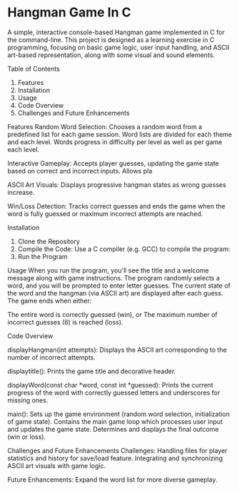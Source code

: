 # Hangman Game In C
A simple, interactive console-based Hangman game implemented in C for the command-line. This project is designed as a learning exercise in C programming, focusing on basic game logic, user input handling, and ASCII art-based representation, along with some visual and sound elements.

Table of Contents
1. Features
2. Installation
3. Usage
4. Code Overview
5. Challenges and Future Enhancements
   
Features
Random Word Selection: Chooses a random word from a predefined list for each game session. Word lists are divided for each theme and each level. Words progress in difficulty per level as well as per game each level.

Interactive Gameplay: Accepts player guesses, updating the game state based on correct and incorrect inputs. Allows pla

ASCII Art Visuals: Displays progressive hangman states as wrong guesses increase.

Win/Loss Detection: Tracks correct guesses and ends the game when the word is fully guessed or maximum incorrect attempts are reached.

Installation
1. Clone the Repository
2. Compile the Code: Use a C compiler (e.g. GCC) to compile the program:
3. Run the Program

Usage
When you run the program, you'll see the title and a welcome message along with game instructions. The program randomly selects a word, and you will be prompted to enter letter guesses. The current state of the word and the hangman (via ASCII art) are displayed after each guess. The game ends when either:

The entire word is correctly guessed (win), or
The maximum number of incorrect guesses (6) is reached (loss).

Code Overview

displayHangman(int attempts): Displays the ASCII art corresponding to the number of incorrect attempts.

displaytitle(): Prints the game title and decorative header.

displayWord(const char *word, const int *guessed): Prints the current progress of the word with correctly guessed letters and underscores for missing ones.

main(): Sets up the game environment (random word selection, initialization of game state).
Contains the main game loop which processes user input and updates the game state.
Determines and displays the final outcome (win or loss).

Challenges and Future Enhancements
Challenges: Handling files for player statistics and history for save/load feature.
Integrating and synchronizing ASCII art visuals with game logic.

Future Enhancements: 
Expand the word list for more diverse gameplay.
